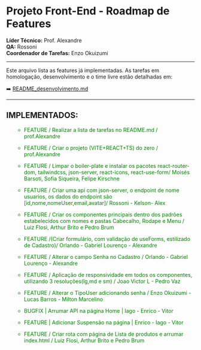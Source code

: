 # Projeto Front-End - Roadmap de Features

**Líder Técnico:** Prof. Alexandre  
**QA:** Rossoni  
**Coordenador de Tarefas:** Enzo Okuizumi

---

Este arquivo lista as features já implementadas. As tarefas em homologação, desenvolvimento e o time livre estão detalhadas em:

➡️ [README_desenvolvimento.md](./README_desenvolvimento.md)

---
## IMPLEMENTADOS:
<ul style="color:green">

- FEATURE / Realizar a lista de tarefas no README.md / prof.Alexandre 

- FEATURE / Criar o projeto (VITE+REACT+TS) do zero / prof.Alexandre

- FEATURE / Limpar o boiler-plate e instalar os pacotes react-router-dom, tailwindcss, json-server, react-icons, react-use-form/ Moisés Barsoti, Sofia Siqueira, Felipe Kirschne

- FEATURE / Criar uma api com json-server, o endpoint de nome usuarios, os dados do endpoint são [id,nome,nomeUser,email,avatar]/ Rossoni - Kelson- Alex

- FEATURE / Criar os componentes principais dentro dos padrões estabelecidos com nomes e pastas Cabecalho, Rodape e Menu / Luiz Flosi, Arthur Brito e Pedro Brum 

- FEATURE /(Criar formulário, com validação de useForms, estilizado de Cadastro)/ Orlando - Gabriel Lourenço - Alexandre

- FEATURE / Alterar o campo Senha no Cadastro / Orlando - Gabriel Lourenço - Alexandre

- FEATURE / Aplicação de responsividade em todos os componentes, utilizando 3 resoluções(lg,md e sm) / Joao Victor L - Pedro Vaz

- FEATURE / Alterar o TipoUser adicionando senha / Enzo Okuizumi - Lucas Barros - Milton Marcelino

- BUGFIX | Arrumar API na página Home | Iago - Enrico - Vitor

- FEATURE | Adicionar Suspensão na página | Enrico - Iago - Vitor

- FEATURE / Criar rota com página de Lista de produtos e arrumar index.html / Luiz Flosi, Arthur Brito e Pedro Brum

</ul>
